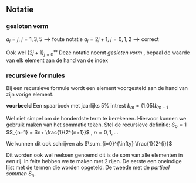 ## Notatie
### gesloten vorm
$a_{j} = j$,       $j= 1,3,5$     --> foute notatie
$a_{j} = 2j + 1$,     $j = 0,1,2$ --> correct

Ook wel
	$\{2j+1\}_{j=0}^{\infty}$
Deze notatie noemt *gesloten vorm* , bepaal de waarde van elk element aan de hand van de index

### recursieve formules
Bij een recursieve formule wordt een element voorgesteld aan de hand van zijn vorige element.

**voorbeeld**
Een spaarboek met jaarlijks 5% intrest
$b_{m} = (1.05)b_{m-1}$

Wel niet simpel om de honderdste term te berekenen. Hiervoor kunnen we gebruik maken van het sommatie teken. Stel de recursieve definitie:
$S_{0} = 1$
$S_{n+1} = Sn+ \frac{1}{2^{n+1}}$ ,    $n= 0,1, \dots$

We kunnen dit ook schrijven als 
$\sum_{i=0}^{\infty} \frac{1}{2^{i}}$

Dit worden ook wel reeksen genoemd dit is de som van alle elementen in een rij. 
In feite hebben we te maken met 2 rijen. De eerste een oneindige lijst met de termen die worden opgeteld. De tweede met de *partieel sommen* $S_{n}$. 
